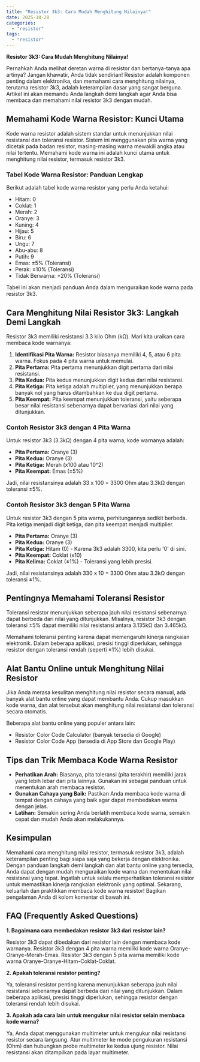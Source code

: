 ```yaml
---
title: "Resistor 3k3: Cara Mudah Menghitung Nilainya!"
date: 2025-10-28
categories: 
  - "resistor"
tags: 
  - "resistor"
---
```


**Resistor 3k3: Cara Mudah Menghitung Nilainya!**

Pernahkah Anda melihat deretan warna di resistor dan bertanya-tanya apa artinya? Jangan khawatir, Anda tidak sendirian! Resistor adalah komponen penting dalam elektronika, dan memahami cara menghitung nilainya, terutama resistor 3k3, adalah keterampilan dasar yang sangat berguna. Artikel ini akan memandu Anda langkah demi langkah agar Anda bisa membaca dan memahami nilai resistor 3k3 dengan mudah.

## Memahami Kode Warna Resistor: Kunci Utama

Kode warna resistor adalah sistem standar untuk menunjukkan nilai resistansi dan toleransi resistor. Sistem ini menggunakan pita warna yang dicetak pada badan resistor, masing-masing warna mewakili angka atau nilai tertentu. Memahami kode warna ini adalah kunci utama untuk menghitung nilai resistor, termasuk resistor 3k3.

### Tabel Kode Warna Resistor: Panduan Lengkap

Berikut adalah tabel kode warna resistor yang perlu Anda ketahui:

- Hitam: 0
- Coklat: 1
- Merah: 2
- Oranye: 3
- Kuning: 4
- Hijau: 5
- Biru: 6
- Ungu: 7
- Abu-abu: 8
- Putih: 9
- Emas: ±5% (Toleransi)
- Perak: ±10% (Toleransi)
- Tidak Berwarna: ±20% (Toleransi)

Tabel ini akan menjadi panduan Anda dalam menguraikan kode warna pada resistor 3k3.

## Cara Menghitung Nilai Resistor 3k3: Langkah Demi Langkah

Resistor 3k3 memiliki resistansi 3.3 kilo Ohm (kΩ). Mari kita uraikan cara membaca kode warnanya:

1. **Identifikasi Pita Warna:** Resistor biasanya memiliki 4, 5, atau 6 pita warna. Fokus pada 4 pita warna untuk memulai.
2. **Pita Pertama:** Pita pertama menunjukkan digit pertama dari nilai resistansi.
3. **Pita Kedua:** Pita kedua menunjukkan digit kedua dari nilai resistansi.
4. **Pita Ketiga:** Pita ketiga adalah multiplier, yang menunjukkan berapa banyak nol yang harus ditambahkan ke dua digit pertama.
5. **Pita Keempat:** Pita keempat menunjukkan toleransi, yaitu seberapa besar nilai resistansi sebenarnya dapat bervariasi dari nilai yang ditunjukkan.

### Contoh Resistor 3k3 dengan 4 Pita Warna

Untuk resistor 3k3 (3.3kΩ) dengan 4 pita warna, kode warnanya adalah:

- **Pita Pertama:** Oranye (3)
- **Pita Kedua:** Oranye (3)
- **Pita Ketiga:** Merah (x100 atau 10^2)
- **Pita Keempat:** Emas (±5%)

Jadi, nilai resistansinya adalah 33 x 100 = 3300 Ohm atau 3.3kΩ dengan toleransi ±5%.

### Contoh Resistor 3k3 dengan 5 Pita Warna

Untuk resistor 3k3 dengan 5 pita warna, perhitungannya sedikit berbeda. Pita ketiga menjadi digit ketiga, dan pita keempat menjadi multiplier.

- **Pita Pertama:** Oranye (3)
- **Pita Kedua:** Oranye (3)
- **Pita Ketiga:** Hitam (0) - Karena 3k3 adalah 3300, kita perlu '0' di sini.
- **Pita Keempat:** Coklat (x10)
- **Pita Kelima:** Coklat (±1%) - Toleransi yang lebih presisi.

Jadi, nilai resistansinya adalah 330 x 10 = 3300 Ohm atau 3.3kΩ dengan toleransi ±1%.

## Pentingnya Memahami Toleransi Resistor

Toleransi resistor menunjukkan seberapa jauh nilai resistansi sebenarnya dapat berbeda dari nilai yang ditunjukkan. Misalnya, resistor 3k3 dengan toleransi ±5% dapat memiliki nilai resistansi antara 3.135kΩ dan 3.465kΩ.

Memahami toleransi penting karena dapat memengaruhi kinerja rangkaian elektronik. Dalam beberapa aplikasi, presisi tinggi diperlukan, sehingga resistor dengan toleransi rendah (seperti ±1%) lebih disukai.

## Alat Bantu Online untuk Menghitung Nilai Resistor

Jika Anda merasa kesulitan menghitung nilai resistor secara manual, ada banyak alat bantu online yang dapat membantu Anda. Cukup masukkan kode warna, dan alat tersebut akan menghitung nilai resistansi dan toleransi secara otomatis.

Beberapa alat bantu online yang populer antara lain:

- Resistor Color Code Calculator (banyak tersedia di Google)
- Resistor Color Code App (tersedia di App Store dan Google Play)

## Tips dan Trik Membaca Kode Warna Resistor

- **Perhatikan Arah:** Biasanya, pita toleransi (pita terakhir) memiliki jarak yang lebih lebar dari pita lainnya. Gunakan ini sebagai panduan untuk menentukan arah membaca resistor.
- **Gunakan Cahaya yang Baik:** Pastikan Anda membaca kode warna di tempat dengan cahaya yang baik agar dapat membedakan warna dengan jelas.
- **Latihan:** Semakin sering Anda berlatih membaca kode warna, semakin cepat dan mudah Anda akan melakukannya.

## Kesimpulan

Memahami cara menghitung nilai resistor, termasuk resistor 3k3, adalah keterampilan penting bagi siapa saja yang bekerja dengan elektronika. Dengan panduan langkah demi langkah dan alat bantu online yang tersedia, Anda dapat dengan mudah menguraikan kode warna dan menentukan nilai resistansi yang tepat. Ingatlah untuk selalu memperhatikan toleransi resistor untuk memastikan kinerja rangkaian elektronik yang optimal. Sekarang, keluarlah dan praktikkan membaca kode warna resistor! Bagikan pengalaman Anda di kolom komentar di bawah ini.

## FAQ (Frequently Asked Questions)

**1\. Bagaimana cara membedakan resistor 3k3 dari resistor lain?**

Resistor 3k3 dapat dibedakan dari resistor lain dengan membaca kode warnanya. Resistor 3k3 dengan 4 pita warna memiliki kode warna Oranye-Oranye-Merah-Emas. Resistor 3k3 dengan 5 pita warna memiliki kode warna Oranye-Oranye-Hitam-Coklat-Coklat.

**2\. Apakah toleransi resistor penting?**

Ya, toleransi resistor penting karena menunjukkan seberapa jauh nilai resistansi sebenarnya dapat berbeda dari nilai yang ditunjukkan. Dalam beberapa aplikasi, presisi tinggi diperlukan, sehingga resistor dengan toleransi rendah lebih disukai.

**3\. Apakah ada cara lain untuk mengukur nilai resistor selain membaca kode warna?**

Ya, Anda dapat menggunakan multimeter untuk mengukur nilai resistansi resistor secara langsung. Atur multimeter ke mode pengukuran resistansi (Ohm) dan hubungkan probe multimeter ke kedua ujung resistor. Nilai resistansi akan ditampilkan pada layar multimeter.
